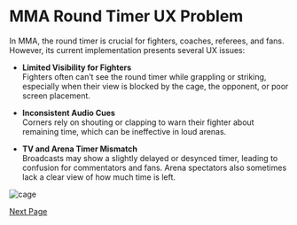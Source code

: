 # MMA Round Timer UX Problem

In MMA, the round timer is crucial for fighters, coaches, referees, and fans. However, its current implementation presents several UX issues:

- **Limited Visibility for Fighters**  
  Fighters often can’t see the round timer while grappling or striking, especially when their view is blocked by the cage, the opponent, or poor screen placement.

- **Inconsistent Audio Cues**  
  Corners rely on shouting or clapping to warn their fighter about remaining time, which can be ineffective in loud arenas.

- **TV and Arena Timer Mismatch**  
  Broadcasts may show a slightly delayed or desynced timer, leading to confusion for commentators and fans. Arena spectators also sometimes lack a clear view of how much time is left.

![cage](![image](https://github.com/user-attachments/assets/5fe929f1-cd50-4f50-99ef-486c3bc38883))

[Next Page](Solution.md)
